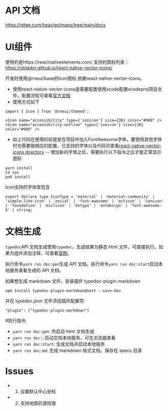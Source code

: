 # API 文档

https://gitee.com/heavigo/maps/tree/main/docs

# UI组件
使用的是https://reactnativeelements.com/
支持的图标列表：https://oblador.github.io/react-native-vector-icons/

开发时使用@rneui/base的Icon图标,依赖react-native-vector-icons。
- 使用react-native-vector-icons是需要配置使用xcode配置xcodeproj项目文件，配置流程可查看[官方文档](https://github.com/oblador/react-native-vector-icons?tab=readme-ov-file#bundled-icon-sets)
- 使用方式如下
```
import { Icon } from '@rneui/themed';

<Icon name="accessibility" type={'ionicon'} size={30} color="#900" />
<Icon name="accessibility-outline" type={'ionicon'} size={30} color="#900" />
```
- 如上代码在使用的前提是在项目中加入FontAwesome字体，要使用其他字体时也需要做相应的配置，已支持的字体以及代码可查看[react-native-vector-icons directory](https://oblador.github.io/react-native-vector-icons/)
-- 增加新的字体之后，需要执行以下指令之后才能正常显示图标
```
yarn install
cd ios
pod install
```
Icon支持的字体库包含
```
export declare type IconType = 'material' | 'material-community' | 'simple-line-icon' | 'zocial' | 'font-awesome' | 'octicon' | 'ionicon' | 'foundation' | 'evilicon' | 'entypo' | 'antdesign' | 'font-awesome-5' | string;

```

# 文档生成

`typedoc`API 文档生成使用`typedoc`，生成结果为静态 html 文件，可直接执行。如果为组件添加注释，可查看[官网](https://typedoc.org/guides/overview/)。

执行命令`yarn run doc:gen`生成 API 文档。执行命令`yarn run doc:start`启动本地服务查看生成的 API 文档。

如果想生成 markdown 文件，安装插件 typedoc-plugin-markdown

```
npm install typedoc-plugin-markdown@next --save-dev
```

并在 typedoc.json 文件添加插件配置项:

```
"plugin": ["typedoc-plugin-markdown"]
```

#执行指令

-   `yarn run doc:gen`: 热启动 html 文档生成
-   `yarn run doc:`: 启动文档本地服务，可在浏览器查看
-   `yarn run doc:start`: 生成文档并启动本地服务
-   `yarn run doc:md`: 生成 markdown 格式文档，保存在 specs 目录

# Issues

-   1. 设置默认中心坐标
-   2. 支持地图的源梳理
